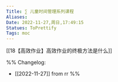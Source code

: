 ```yaml
---
Title: ∑ 儿童时间管理系列课程 
Aliases: 
Date: 2022-11-27,周日,17:49:15 
Statues: ToPrettify 
Tags: moc
---
```


[[18【高效作业】高效作业的终极方法是什么]]










%%
Changelog:
- [[2022-11-27]] from rr
%%

